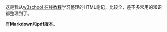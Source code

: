 这是我从[w3school 在线教程](https://www.w3school.com.cn/)学习整理的HTML笔记，比较全，差不多常用的知识都整理到了。

有**Markdown**和**pdf版本**。
